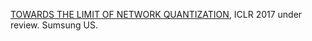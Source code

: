 

[TOWARDS THE LIMIT OF NETWORK QUANTIZATION](https://arxiv.org/pdf/1612.01543.pdf), ICLR 2017 under review. Sumsung US. 
